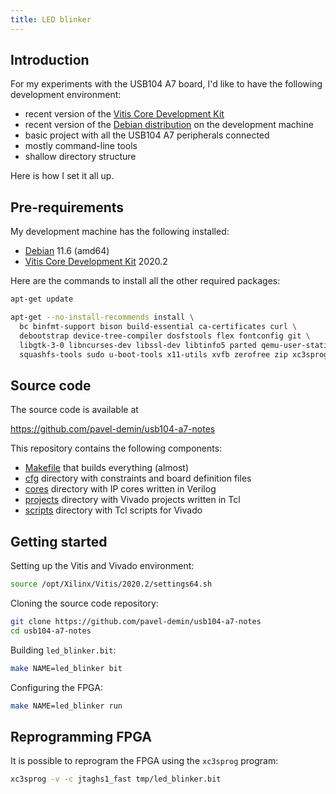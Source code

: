 ```yaml
---
title: LED blinker
---
```


## Introduction

For my experiments with the USB104 A7 board, I'd like to have the following development environment:
- recent version of the [Vitis Core Development Kit](https://www.xilinx.com/products/design-tools/vitis.html)
- recent version of the [Debian distribution](https://www.debian.org/releases/bullseye) on the development machine
- basic project with all the USB104 A7 peripherals connected
- mostly command-line tools
- shallow directory structure

Here is how I set it all up.

## Pre-requirements

My development machine has the following installed:
- [Debian](https://www.debian.org/releases/bullseye) 11.6 (amd64)
- [Vitis Core Development Kit](https://www.xilinx.com/products/design-tools/vitis.html) 2020.2

Here are the commands to install all the other required packages:
```bash
apt-get update

apt-get --no-install-recommends install \
  bc binfmt-support bison build-essential ca-certificates curl \
  debootstrap device-tree-compiler dosfstools flex fontconfig git \
  libgtk-3-0 libncurses-dev libssl-dev libtinfo5 parted qemu-user-static \
  squashfs-tools sudo u-boot-tools x11-utils xvfb zerofree zip xc3sprog
```

## Source code

The source code is available at

<https://github.com/pavel-demin/usb104-a7-notes>

This repository contains the following components:

- [Makefile](https://github.com/pavel-demin/usb104-a7-notes/blob/master/Makefile) that builds everything (almost)
- [cfg](https://github.com/pavel-demin/usb104-a7-notes/tree/master/cfg) directory with constraints and board definition files
- [cores](https://github.com/pavel-demin/usb104-a7-notes/tree/master/cores) directory with IP cores written in Verilog
- [projects](https://github.com/pavel-demin/usb104-a7-notes/tree/master/projects) directory with Vivado projects written in Tcl
- [scripts](https://github.com/pavel-demin/usb104-a7-notes/tree/master/scripts) directory with Tcl scripts for Vivado

## Getting started

Setting up the Vitis and Vivado environment:
```bash
source /opt/Xilinx/Vitis/2020.2/settings64.sh
```

Cloning the source code repository:
```bash
git clone https://github.com/pavel-demin/usb104-a7-notes
cd usb104-a7-notes
```

Building `led_blinker.bit`:
```bash
make NAME=led_blinker bit
```

Configuring the FPGA:
```bash
make NAME=led_blinker run
```

## Reprogramming FPGA

It is possible to reprogram the FPGA using the `xc3sprog` program:
```bash
xc3sprog -v -c jtaghs1_fast tmp/led_blinker.bit
```
